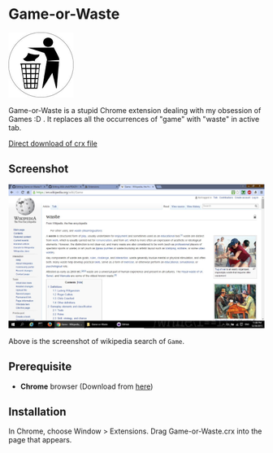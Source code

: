 Game-or-Waste
=============

![](images/images128.png)

Game-or-Waste is a stupid Chrome extension dealing with my obsession of Games :D . It replaces all the occurrences of "game" with "waste" in active tab.

[Direct download of crx file](https://github.com/Akash1684/Game-or-Waste/blob/master/Game-or-Waste.crx?raw=true)

Screenshot
---

![](Screenshot.jpg)

Above is the screenshot of wikipedia search of `Game`.

Prerequisite
---

* **Chrome** browser (Download from [here](https://www.google.co.in/chrome/browser/desktop/))

Installation
------------

In Chrome, choose Window > Extensions.  Drag Game-or-Waste.crx into the page that appears.
